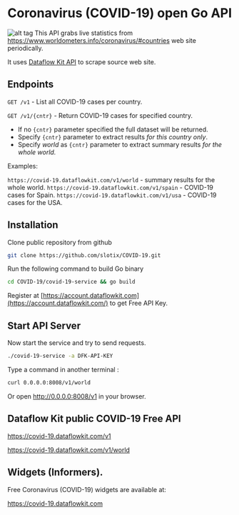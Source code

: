 # Coronavirus (COVID-19) open Go API

![alt tag](https://github.com/slotix/COVID-19/raw/master/img/COVID-19.png)
This API grabs live statistics from  https://www.worldometers.info/coronavirus/#countries web site periodically. 

It uses [Dataflow Kit API](https://dataflowkit.com) to scrape source web site. 


## Endpoints

`GET /v1` - List all COVID-19 cases per country.

`GET /v1/{cntr}` - Return COVID-19 cases for specified country. 

- If no `{cntr}` parameter specified the full dataset will be returned.
- Specify `{cntr}` parameter to extract results *for this country only*.
- Specify *world* as `{cntr}` parameter to extract summary results *for the whole world.*

Examples:

`https://covid-19.dataflowkit.com/v1/world` - summary results for the whole world.
`https://covid-19.dataflowkit.com/v1/spain` -  COVID-19 cases for Spain.
`https://covid-19.dataflowkit.com/v1/usa` -  COVID-19 cases for the USA.


## Installation

Clone public repository from github

```bash
git clone https://github.com/slotix/COVID-19.git
```

Run the following command to build Go binary

```bash
cd COVID-19/covid-19-service && go build
```

Register at [https://account.dataflowkit.com](https://account.dataflowkit.com/) to get Free API Key. 

## Start API Server

Now start the service and try to send requests.

```bash
./covid-19-service -a DFK-API-KEY
```

Type a command in another terminal :

```bash
curl 0.0.0.0:8008/v1/world
```

Or open  http://0.0.0.0:8008/v1 in your browser. 

## Dataflow Kit public COVID-19 Free API

https://covid-19.dataflowkit.com/v1

https://covid-19.dataflowkit.com/v1/world


## Widgets (Informers).

Free Coronavirus (COVID-19) widgets are available at: 

https://covid-19.dataflowkit.com



